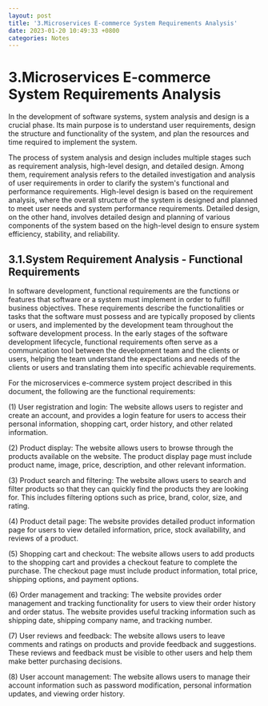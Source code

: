 ```yaml
---
layout: post
title: '3.Microservices E-commerce System Requirements Analysis'
date: 2023-01-20 10:49:33 +0800
categories: Notes
---
```


# 3.Microservices E-commerce System Requirements Analysis

In the development of software systems, system analysis and design is a crucial phase. Its main purpose is to understand user requirements, design the structure and functionality of the system, and plan the resources and time required to implement the system.

The process of system analysis and design includes multiple stages such as requirement analysis, high-level design, and detailed design. Among them, requirement analysis refers to the detailed investigation and analysis of user requirements in order to clarify the system's functional and performance requirements. High-level design is based on the requirement analysis, where the overall structure of the system is designed and planned to meet user needs and system performance requirements. Detailed design, on the other hand, involves detailed design and planning of various components of the system based on the high-level design to ensure system efficiency, stability, and reliability.

## 3.1.System Requirement Analysis - Functional Requirements

In software development, functional requirements are the functions or features that software or a system must implement in order to fulfill business objectives. These requirements describe the functionalities or tasks that the software must possess and are typically proposed by clients or users, and implemented by the development team throughout the software development process. In the early stages of the software development lifecycle, functional requirements often serve as a communication tool between the development team and the clients or users, helping the team understand the expectations and needs of the clients or users and translating them into specific achievable requirements.

For the microservices e-commerce system project described in this document, the following are the functional requirements:

(1) User registration and login: The website allows users to register and create an account, and provides a login feature for users to access their personal information, shopping cart, order history, and other related information.

(2) Product display: The website allows users to browse through the products available on the website. The product display page must include product name, image, price, description, and other relevant information.

(3) Product search and filtering: The website allows users to search and filter products so that they can quickly find the products they are looking for. This includes filtering options such as price, brand, color, size, and rating.

(4) Product detail page: The website provides detailed product information page for users to view detailed information, price, stock availability, and reviews of a product.

(5) Shopping cart and checkout: The website allows users to add products to the shopping cart and provides a checkout feature to complete the purchase. The checkout page must include product information, total price, shipping options, and payment options.

(6) Order management and tracking: The website provides order management and tracking functionality for users to view their order history and order status. The website provides useful tracking information such as shipping date, shipping company name, and tracking number.

(7) User reviews and feedback: The website allows users to leave comments and ratings on products and provide feedback and suggestions. These reviews and feedback must be visible to other users and help them make better purchasing decisions.

(8) User account management: The website allows users to manage their account information such as password modification, personal information updates, and viewing order history.
